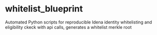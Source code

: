 # whitelist_blueprint
Automated Python scripts for reproducible Idena identity whitelisting and eligibility ckeck with api calls, generates a whitelist merkle root
